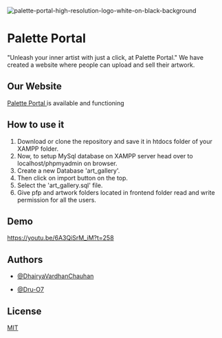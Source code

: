 ![palette-portal-high-resolution-logo-white-on-black-background](https://user-images.githubusercontent.com/96690913/235120447-d39a9f73-04e8-45c1-b6d1-70be97677ee2.png)

# Palette Portal

"Unleash your inner artist with just a click, at Palette Portal."
We have created a website where people can upload and sell their artwork.






## Our Website

[Palette Portal ](http://paletteportal.rf.gd/frontend/register.php)is available and functioning


## How to use it
1. Download or clone the repository and save it in htdocs folder of your XAMPP folder.
2. Now, to setup MySql database on XAMPP server head over to localhost/phpmyadmin on browser.
3. Create a new Database 'art_gallery'.
4. Then click on import button on the top.
5. Select the 'art_gallery.sql' file.
6. Give pfp and artwork folders located in frontend folder read and write permission for all the users.

## Demo

https://youtu.be/6A3QiSrM_iM?t=258

## Authors

- [@DhairyaVardhanChauhan](https://github.com/DhairyaVardhanChauhan)

- [@Dru-O7](https://github.com/Dru-O7)
## License

[MIT](https://choosealicense.com/licenses/mit/)

